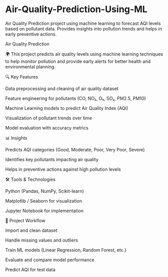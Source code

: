 # Air-Quality-Prediction-Using-ML
Air Quality Prediction project using machine learning to forecast AQI levels based on pollutant data. Provides insights into pollution trends and helps in early preventive actions.


Air Quality Prediction

🌍 This project predicts air quality levels using machine learning techniques to help monitor pollution and provide early alerts for better health and environmental planning.

🔍 Key Features

Data preprocessing and cleaning of air quality dataset

Feature engineering for pollutants (CO, NO₂, O₃, SO₂, PM2.5, PM10)

Machine Learning models to predict Air Quality Index (AQI)

Visualization of pollutant trends over time

Model evaluation with accuracy metrics

📊 Insights

Predicts AQI categories (Good, Moderate, Poor, Very Poor, Severe)

Identifies key pollutants impacting air quality

Helps in preventive actions against high pollution levels

🛠 Tools & Technologies

Python (Pandas, NumPy, Scikit-learn)

Matplotlib / Seaborn for visualization

Jupyter Notebook for implementation

📂 Project Workflow

Import and clean dataset

Handle missing values and outliers

Train ML models (Linear Regression, Random Forest, etc.)

Evaluate and compare model performance

Predict AQI for test data
